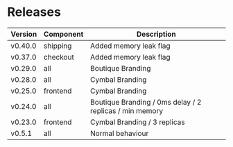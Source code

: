 # Releases

| Version | Component | Description |
| ------- | --------- | ----------- |
| v0.40.0 | shipping | Added memory leak flag |
| v0.37.0 | checkout | Added memory leak flag |
| v0.29.0 | all | Boutique Branding |
| v0.28.0 | all | Cymbal Branding |
| v0.25.0 | frontend | Cymbal Branding |
| v0.24.0 | all | Boutique Branding / 0ms delay / 2 replicas / min memory|
| v0.23.0 | frontend | Cymbal Branding / 3 replicas |
| v0.5.1  | all     | Normal behaviour |